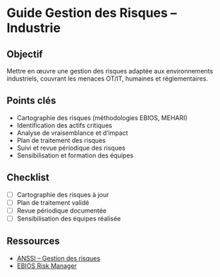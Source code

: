 # Guide Gestion des Risques – Industrie

## Objectif
Mettre en œuvre une gestion des risques adaptée aux environnements industriels, couvrant les menaces OT/IT, humaines et réglementaires.

## Points clés
- Cartographie des risques (méthodologies EBIOS, MEHARI)
- Identification des actifs critiques
- Analyse de vraisemblance et d’impact
- Plan de traitement des risques
- Suivi et revue périodique des risques
- Sensibilisation et formation des équipes

## Checklist
- [ ] Cartographie des risques à jour
- [ ] Plan de traitement validé
- [ ] Revue périodique documentée
- [ ] Sensibilisation des équipes réalisée

## Ressources
- [ANSSI – Gestion des risques](https://www.ssi.gouv.fr/guide/gestion-des-risques/)
- [EBIOS Risk Manager](https://www.ssi.gouv.fr/guide/ebios-risk-manager/)
